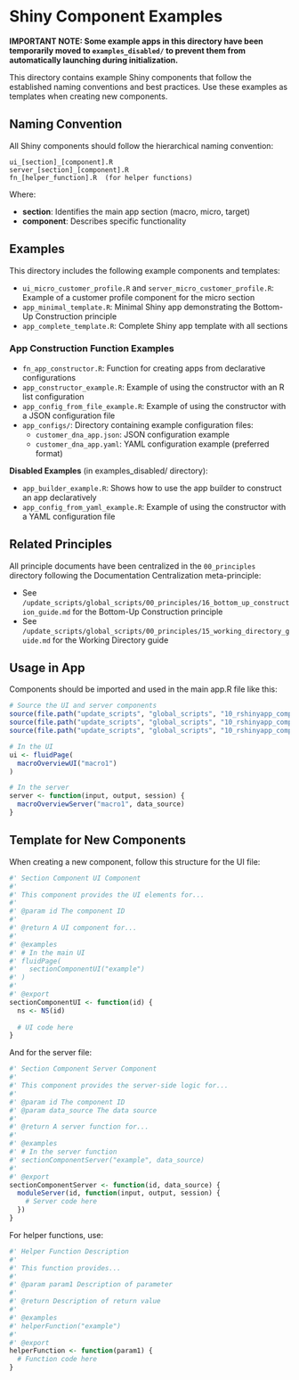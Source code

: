 # Shiny Component Examples

**IMPORTANT NOTE: Some example apps in this directory have been temporarily moved to `examples_disabled/` to prevent them from automatically launching during initialization.**

This directory contains example Shiny components that follow the established naming conventions and best practices. Use these examples as templates when creating new components.

## Naming Convention

All Shiny components should follow the hierarchical naming convention:

```
ui_[section]_[component].R
server_[section]_[component].R
fn_[helper_function].R  (for helper functions)
```

Where:
- **section**: Identifies the main app section (macro, micro, target)
- **component**: Describes specific functionality 

## Examples

This directory includes the following example components and templates:

- `ui_micro_customer_profile.R` and `server_micro_customer_profile.R`: Example of a customer profile component for the micro section
- `app_minimal_template.R`: Minimal Shiny app demonstrating the Bottom-Up Construction principle
- `app_complete_template.R`: Complete Shiny app template with all sections

### App Construction Function Examples

- `fn_app_constructor.R`: Function for creating apps from declarative configurations
- `app_constructor_example.R`: Example of using the constructor with an R list configuration
- `app_config_from_file_example.R`: Example of using the constructor with a JSON configuration file
- `app_configs/`: Directory containing example configuration files:
  - `customer_dna_app.json`: JSON configuration example
  - `customer_dna_app.yaml`: YAML configuration example (preferred format)

**Disabled Examples** (in examples_disabled/ directory):
- `app_builder_example.R`: Shows how to use the app builder to construct an app declaratively
- `app_config_from_yaml_example.R`: Example of using the constructor with a YAML configuration file

## Related Principles

All principle documents have been centralized in the `00_principles` directory following the Documentation Centralization meta-principle:

- See `/update_scripts/global_scripts/00_principles/16_bottom_up_construction_guide.md` for the Bottom-Up Construction principle
- See `/update_scripts/global_scripts/00_principles/15_working_directory_guide.md` for the Working Directory guide

## Usage in App

Components should be imported and used in the main app.R file like this:

```r
# Source the UI and server components
source(file.path("update_scripts", "global_scripts", "10_rshinyapp_components", "macro", "ui_macro_overview.R"))
source(file.path("update_scripts", "global_scripts", "10_rshinyapp_components", "macro", "server_macro_overview.R"))
source(file.path("update_scripts", "global_scripts", "10_rshinyapp_components", "macro", "fn_create_kpi_box.R"))

# In the UI
ui <- fluidPage(
  macroOverviewUI("macro1")
)

# In the server
server <- function(input, output, session) {
  macroOverviewServer("macro1", data_source)
}
```

## Template for New Components

When creating a new component, follow this structure for the UI file:

```r
#' Section Component UI Component
#'
#' This component provides the UI elements for...
#'
#' @param id The component ID
#'
#' @return A UI component for...
#' 
#' @examples
#' # In the main UI
#' fluidPage(
#'   sectionComponentUI("example")
#' )
#'
#' @export
sectionComponentUI <- function(id) {
  ns <- NS(id)
  
  # UI code here
}
```

And for the server file:

```r
#' Section Component Server Component
#'
#' This component provides the server-side logic for...
#'
#' @param id The component ID
#' @param data_source The data source
#'
#' @return A server function for...
#' 
#' @examples
#' # In the server function
#' sectionComponentServer("example", data_source)
#'
#' @export
sectionComponentServer <- function(id, data_source) {
  moduleServer(id, function(input, output, session) {
    # Server code here
  })
}
```

For helper functions, use:

```r
#' Helper Function Description
#'
#' This function provides...
#' 
#' @param param1 Description of parameter
#'
#' @return Description of return value
#'
#' @examples
#' helperFunction("example")
#' 
#' @export
helperFunction <- function(param1) {
  # Function code here
}
```
